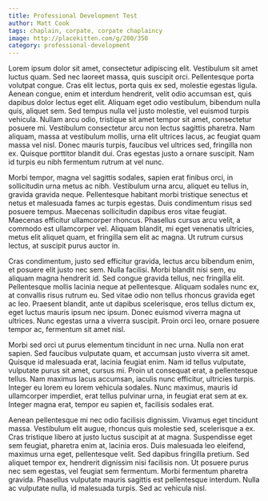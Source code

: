 ```yaml
---
title: Professional Development Test
author: Matt Cook
tags: chaplain, corpate, corpate chaplaincy
image: http://placekitten.com/g/200/350
category: professional-development
---
```

Lorem ipsum dolor sit amet, consectetur adipiscing elit. Vestibulum sit amet luctus quam. Sed nec laoreet massa, quis suscipit orci. Pellentesque porta volutpat congue. Cras elit lectus, porta quis ex sed, molestie egestas ligula. Aenean congue, enim et interdum hendrerit, velit odio accumsan est, quis dapibus dolor lectus eget elit. Aliquam eget odio vestibulum, bibendum nulla quis, aliquet sem. Sed tempus nulla vel justo molestie, vel euismod turpis vehicula. Nullam arcu odio, tristique sit amet tempor sit amet, consectetur posuere mi. Vestibulum consectetur arcu non lectus sagittis pharetra. Nam aliquam, massa at vestibulum mollis, urna elit ultrices lacus, ac feugiat quam massa vel nisl. Donec mauris turpis, faucibus vel ultrices sed, fringilla non ex. Quisque porttitor blandit dui. Cras egestas justo a ornare suscipit. Nam id turpis eu nibh fermentum rutrum at vel nunc.

Morbi tempor, magna vel sagittis sodales, sapien erat finibus orci, in sollicitudin urna metus ac nibh. Vestibulum urna arcu, aliquet eu tellus in, gravida gravida neque. Pellentesque habitant morbi tristique senectus et netus et malesuada fames ac turpis egestas. Duis condimentum risus sed posuere tempus. Maecenas sollicitudin dapibus eros vitae feugiat. Maecenas efficitur ullamcorper rhoncus. Phasellus cursus arcu velit, a commodo est ullamcorper vel. Aliquam blandit, mi eget venenatis ultricies, metus elit aliquet quam, et fringilla sem elit ac magna. Ut rutrum cursus lectus, at suscipit purus auctor in.

Cras condimentum, justo sed efficitur gravida, lectus arcu bibendum enim, et posuere elit justo nec sem. Nulla facilisi. Morbi blandit nisi sem, eu aliquam magna hendrerit id. Sed congue gravida tellus, nec fringilla elit. Pellentesque mollis lacinia neque at pellentesque. Aliquam sodales nunc ex, at convallis risus rutrum eu. Sed vitae odio non tellus rhoncus gravida eget ac leo. Praesent blandit, ante ut dapibus scelerisque, eros tellus dictum ex, eget luctus mauris ipsum nec ipsum. Donec euismod viverra magna ut ultrices. Nunc egestas urna a viverra suscipit. Proin orci leo, ornare posuere tempor ac, fermentum sit amet nisl.

Morbi sed orci ut purus elementum tincidunt in nec urna. Nulla non erat sapien. Sed faucibus vulputate quam, et accumsan justo viverra sit amet. Quisque id malesuada erat, lacinia feugiat enim. Nam id tellus vulputate, vulputate purus sit amet, cursus mi. Proin ut consequat erat, a pellentesque tellus. Nam maximus lacus accumsan, iaculis nunc efficitur, ultricies turpis. Integer eu lorem eu lorem vehicula sodales. Nunc maximus, mauris id ullamcorper imperdiet, erat tellus pulvinar urna, in feugiat erat sem at ex. Integer magna erat, tempor eu sapien et, facilisis sodales erat.

Aenean pellentesque mi nec odio facilisis dignissim. Vivamus eget tincidunt massa. Vestibulum elit augue, rhoncus quis molestie sed, scelerisque a ex. Cras tristique libero at justo luctus suscipit at at magna. Suspendisse eget sem feugiat, pharetra enim at, lacinia eros. Duis malesuada leo eleifend, maximus urna eget, pellentesque velit. Sed dapibus fringilla pretium. Sed aliquet tempor ex, hendrerit dignissim nisi facilisis non. Ut posuere purus nec sem egestas, vel feugiat sem fermentum. Morbi fermentum pharetra gravida. Phasellus vulputate mauris sagittis est pellentesque interdum. Nulla ac vulputate nulla, id malesuada turpis. Sed ac vehicula nisl.

